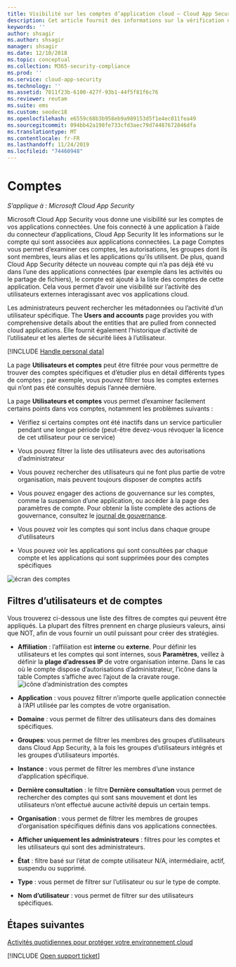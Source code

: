 ```yaml
---
title: Visibilité sur les comptes d’application cloud – Cloud App Security | Microsoft Docs
description: Cet article fournit des informations sur la vérification des comptes à partir de vos applications connectées.
keywords: ''
author: shsagir
ms.author: shsagir
manager: shsagir
ms.date: 12/10/2018
ms.topic: conceptual
ms.collection: M365-security-compliance
ms.prod: ''
ms.service: cloud-app-security
ms.technology: ''
ms.assetid: 7811f23b-6100-427f-93b1-44f5f81f6c76
ms.reviewer: reutam
ms.suite: ems
ms.custom: seodec18
ms.openlocfilehash: e6559c68b3b958eb9a989153d5f1e4ec011fea49
ms.sourcegitcommit: 094bb42a198fe733cfd3aec79d74487672846dfa
ms.translationtype: MT
ms.contentlocale: fr-FR
ms.lasthandoff: 11/24/2019
ms.locfileid: "74460948"
---
```

# <a name="accounts"></a>Comptes

*S’applique à : Microsoft Cloud App Security*

Microsoft Cloud App Security vous donne une visibilité sur les comptes de vos applications connectées. Une fois connecté à une application à l’aide du connecteur d’applications, Cloud App Security lit les informations sur le compte qui sont associées aux applications connectées. La page Comptes vous permet d’examiner ces comptes, les autorisations, les groupes dont ils sont membres, leurs alias et les applications qu’ils utilisent. De plus, quand Cloud App Security détecte un nouveau compte qui n’a pas déjà été vu dans l’une des applications connectées (par exemple dans les activités ou le partage de fichiers), le compte est ajouté à la liste des comptes de cette application. Cela vous permet d’avoir une visibilité sur l’activité des utilisateurs externes interagissant avec vos applications cloud.

Les administrateurs peuvent rechercher les métadonnées ou l’activité d’un utilisateur spécifique. The **Users and accounts** page provides you with comprehensive details about the entities that are pulled from connected cloud applications. Elle fournit également l’historique d’activité de l’utilisateur et les alertes de sécurité liées à l’utilisateur.

[!INCLUDE [Handle personal data](../includes/gdpr-intro-sentence.md)]


La page **Utilisateurs et comptes** peut être filtrée pour vous permettre de trouver des comptes spécifiques et d’étudier plus en détail différents types de comptes ; par exemple, vous pouvez filtrer tous les comptes externes qui n’ont pas été consultés depuis l’année dernière. 

La page **Utilisateurs et comptes** vous permet d’examiner facilement certains points dans vos comptes, notamment les problèmes suivants :  

-   Vérifiez si certains comptes ont été inactifs dans un service particulier pendant une longue période (peut-être devez-vous révoquer la licence de cet utilisateur pour ce service)  
-   Vous pouvez filtrer la liste des utilisateurs avec des autorisations d’administrateur  

-   Vous pouvez rechercher des utilisateurs qui ne font plus partie de votre organisation, mais peuvent toujours disposer de comptes actifs  

-   Vous pouvez engager des actions de gouvernance sur les comptes, comme la suspension d’une application, ou accéder à la page des paramètres de compte. Pour obtenir la liste complète des actions de gouvernance, consultez le [journal de gouvernance](governance-actions.md).
    
-   Vous pouvez voir les comptes qui sont inclus dans chaque groupe d’utilisateurs  

-   Vous pouvez voir les applications qui sont consultées par chaque compte et les applications qui sont supprimées pour des comptes spécifiques
    

![écran des comptes](./media/accounts-page.png)

## <a name="users-and-accounts-filters"></a>Filtres d’utilisateurs et de comptes
Vous trouverez ci-dessous une liste des filtres de comptes qui peuvent être appliqués. La plupart des filtres prennent en charge plusieurs valeurs, ainsi que NOT, afin de vous fournir un outil puissant pour créer des stratégies.  
  
<!--- **Account name**: The account name is the primary alias of the user, but other identifiers from other Microsoft accounts (Office 365 and Azure Active Directory) such as proxy addresses, aliases, SID are supported and consolidated beneath the primary alias. -->

- **Affiliation** : l’affiliation est **interne** ou **externe**. Pour définir les utilisateurs et les comptes qui sont internes, sous **Paramètres**, veillez à définir la **plage d’adresses IP** de votre organisation interne. Dans le cas où le compte dispose d’autorisations d’administrateur, l’icône dans la table Comptes s’affiche avec l’ajout de la cravate rouge. ![icône d’administration des comptes](./media/accounts-admin-icon.png)

- **Application** : vous pouvez filtrer n’importe quelle application connectée à l’API utilisée par les comptes de votre organisation.

- **Domaine** : vous permet de filtrer des utilisateurs dans des domaines spécifiques.

- **Groupes**: vous permet de filtrer les membres des groupes d’utilisateurs dans Cloud App Security, à la fois les groupes d’utilisateurs intégrés et les groupes d’utilisateurs importés.

- **Instance** : vous permet de filtrer les membres d’une instance d’application spécifique. 

- **Dernière consultation** : le filtre **Dernière consultation** vous permet de rechercher des comptes qui sont sans mouvement et dont les utilisateurs n’ont effectué aucune activité depuis un certain temps.

- **Organisation** : vous permet de filtrer les membres de groupes d’organisation spécifiques définis dans vos applications connectées.

- **Afficher uniquement les administrateurs** : filtres pour les comptes et les utilisateurs qui sont des administrateurs.

- **État** : filtre basé sur l’état de compte utilisateur N/A, intermédiaire, actif, suspendu ou supprimé.

- **Type** : vous permet de filtrer sur l’utilisateur ou sur le type de compte.

- **Nom d’utilisateur** : vous permet de filtrer sur des utilisateurs spécifiques. 


## <a name="next-steps"></a>Étapes suivantes  
[Activités quotidiennes pour protéger votre environnement cloud](daily-activities-to-protect-your-cloud-environment.md)   

[!INCLUDE [Open support ticket](includes/support.md)]  
  
  
